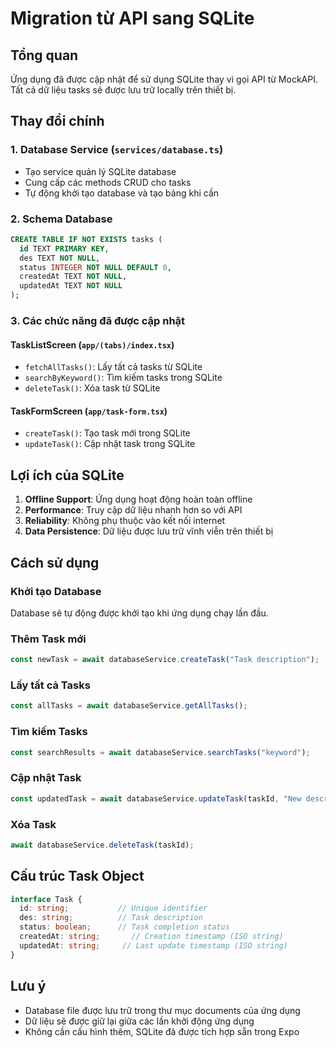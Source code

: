 # Migration từ API sang SQLite

## Tổng quan
Ứng dụng đã được cập nhật để sử dụng SQLite thay vì gọi API từ MockAPI. Tất cả dữ liệu tasks sẽ được lưu trữ locally trên thiết bị.

## Thay đổi chính

### 1. Database Service (`services/database.ts`)
- Tạo service quản lý SQLite database
- Cung cấp các methods CRUD cho tasks
- Tự động khởi tạo database và tạo bảng khi cần

### 2. Schema Database
```sql
CREATE TABLE IF NOT EXISTS tasks (
  id TEXT PRIMARY KEY,
  des TEXT NOT NULL,
  status INTEGER NOT NULL DEFAULT 0,
  createdAt TEXT NOT NULL,
  updatedAt TEXT NOT NULL
);
```

### 3. Các chức năng đã được cập nhật

#### TaskListScreen (`app/(tabs)/index.tsx`)
- `fetchAllTasks()`: Lấy tất cả tasks từ SQLite
- `searchByKeyword()`: Tìm kiếm tasks trong SQLite
- `deleteTask()`: Xóa task từ SQLite

#### TaskFormScreen (`app/task-form.tsx`)
- `createTask()`: Tạo task mới trong SQLite
- `updateTask()`: Cập nhật task trong SQLite

## Lợi ích của SQLite

1. **Offline Support**: Ứng dụng hoạt động hoàn toàn offline
2. **Performance**: Truy cập dữ liệu nhanh hơn so với API
3. **Reliability**: Không phụ thuộc vào kết nối internet
4. **Data Persistence**: Dữ liệu được lưu trữ vĩnh viễn trên thiết bị

## Cách sử dụng

### Khởi tạo Database
Database sẽ tự động được khởi tạo khi ứng dụng chạy lần đầu.

### Thêm Task mới
```typescript
const newTask = await databaseService.createTask("Task description");
```

### Lấy tất cả Tasks
```typescript
const allTasks = await databaseService.getAllTasks();
```

### Tìm kiếm Tasks
```typescript
const searchResults = await databaseService.searchTasks("keyword");
```

### Cập nhật Task
```typescript
const updatedTask = await databaseService.updateTask(taskId, "New description");
```

### Xóa Task
```typescript
await databaseService.deleteTask(taskId);
```

## Cấu trúc Task Object
```typescript
interface Task {
  id: string;           // Unique identifier
  des: string;          // Task description
  status: boolean;      // Task completion status
  createdAt: string;       // Creation timestamp (ISO string)
  updatedAt: string;     // Last update timestamp (ISO string)
}
```

## Lưu ý
- Database file được lưu trữ trong thư mục documents của ứng dụng
- Dữ liệu sẽ được giữ lại giữa các lần khởi động ứng dụng
- Không cần cấu hình thêm, SQLite đã được tích hợp sẵn trong Expo
